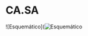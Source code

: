 # CA.SA

![Esquemático](![Esquemático](https://user-images.githubusercontent.com/111146523/184421771-b24d21ef-9851-4d05-8673-49d4282b1740.jpg)
